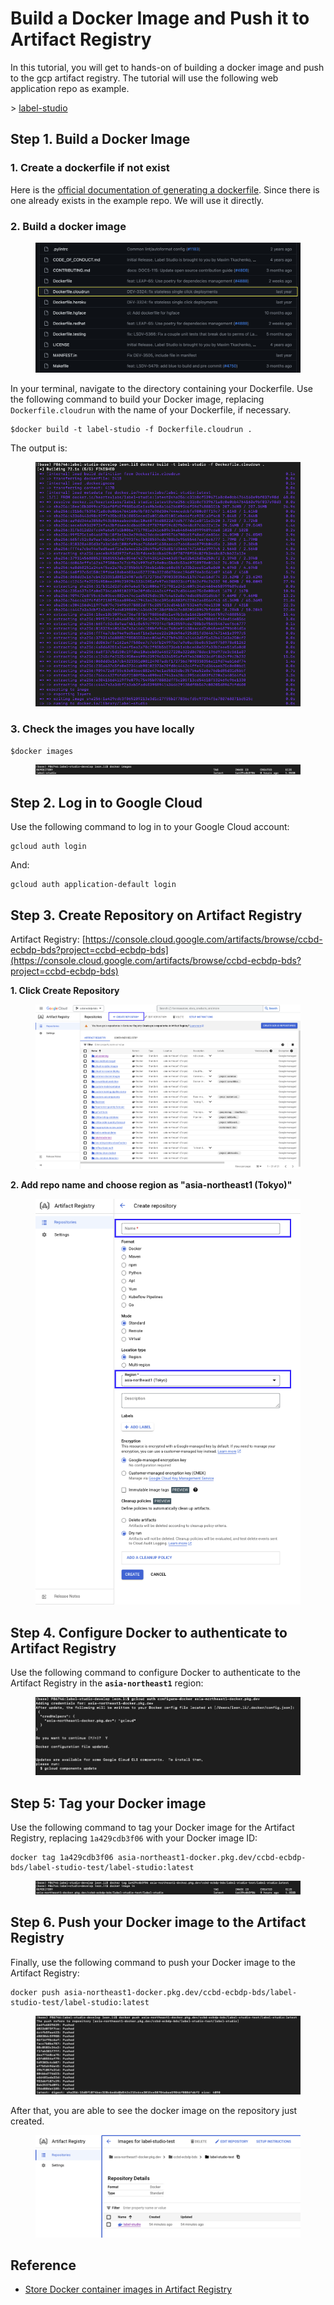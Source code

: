 # Build a Docker Image and Push it to Artifact Registry

In this tutorial, you will get to hands-on of building a docker image and push to the gcp artifact registry. The tutorial will use the following web application repo as example.

\> [label-studio](https://github.com/HumanSignal/label-studio)

## Step 1. Build a Docker Image

### 1. Create a dockerfile if not exist&#x20;

Here is the [official documentation of generating a dockerfile](https://docs.docker.com/get-started/02\_our\_app/#build-the-apps-image). Since there is one already exists in the example repo. We will use it directly.

### 2. Build a docker image

<figure><img src="../../.gitbook/assets/image (188).png" alt=""><figcaption></figcaption></figure>

In your terminal, navigate to the directory containing your Dockerfile. Use the following command to build your Docker image, replacing `Dockerfile.cloudrun` with the name of your Dockerfile, if necessary.

```
$docker build -t label-studio -f Dockerfile.cloudrun .
```

The output is:

<figure><img src="../../.gitbook/assets/image (189).png" alt=""><figcaption></figcaption></figure>

### 3. Check the images you have locally

```
$docker images
```

<figure><img src="../../.gitbook/assets/image (190).png" alt=""><figcaption></figcaption></figure>

## Step 2. Log in to Google Cloud

Use the following command to log in to your Google Cloud account:

```
gcloud auth login
```

And:

```
gcloud auth application-default login
```

## Step 3. Create Repository on Artifact Registry

Artifact Registry: [https://console.cloud.google.com/artifacts/browse/ccbd-ecbdp-bds?project=ccbd-ecbdp-bds](https://console.cloud.google.com/artifacts/browse/ccbd-ecbdp-bds?project=ccbd-ecbdp-bds)

**1. Click Create Repository**

<figure><img src="../../.gitbook/assets/image (191).png" alt=""><figcaption></figcaption></figure>

**2. Add repo name and choose region as "asia-northeast1 (Tokyo)"**

<figure><img src="../../.gitbook/assets/image (192).png" alt=""><figcaption></figcaption></figure>

## Step 4. Configure Docker to authenticate to Artifact Registry

Use the following command to configure Docker to authenticate to the Artifact Registry in the **`asia-northeast1`** region:

<figure><img src="../../.gitbook/assets/image (193).png" alt=""><figcaption></figcaption></figure>

## Step 5: Tag your Docker image

Use the following command to tag your Docker image for the Artifact Registry, replacing `1a429cdb3f06` with your Docker image ID:

```
docker tag 1a429cdb3f06 asia-northeast1-docker.pkg.dev/ccbd-ecbdp-bds/label-studio-test/label-studio:latest
```

<figure><img src="../../.gitbook/assets/image (194).png" alt=""><figcaption></figcaption></figure>

## Step 6. Push your Docker image to the Artifact Registry

Finally, use the following command to push your Docker image to the Artifact Registry:

```
docker push asia-northeast1-docker.pkg.dev/ccbd-ecbdp-bds/label-studio-test/label-studio:latest
```

<figure><img src="../../.gitbook/assets/image (195).png" alt=""><figcaption></figcaption></figure>

After that, you are able to see the docker image on the repository just created.

<figure><img src="../../.gitbook/assets/image (196).png" alt=""><figcaption></figcaption></figure>

## Reference

* [Store Docker container images in Artifact Registry](https://cloud.google.com/artifact-registry/docs/docker/store-docker-container-images#linux)

